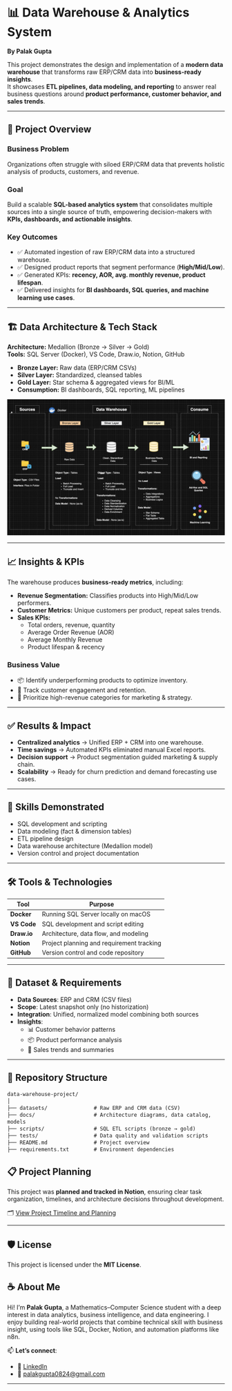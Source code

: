 # 📊 Data Warehouse & Analytics System  
**By Palak Gupta**

This project demonstrates the design and implementation of a **modern data warehouse** that transforms raw ERP/CRM data into **business-ready insights**.  
It showcases **ETL pipelines, data modeling, and reporting** to answer real business questions around **product performance, customer behavior, and sales trends**.  

---

## 🚀 Project Overview  

### Business Problem  
Organizations often struggle with siloed ERP/CRM data that prevents holistic analysis of products, customers, and revenue.  

### Goal  
Build a scalable **SQL-based analytics system** that consolidates multiple sources into a single source of truth, empowering decision-makers with **KPIs, dashboards, and actionable insights**.  

### Key Outcomes  
- ✅ Automated ingestion of raw ERP/CRM data into a structured warehouse.  
- ✅ Designed product reports that segment performance (**High/Mid/Low**).  
- ✅ Generated KPIs: **recency, AOR, avg. monthly revenue, product lifespan**.  
- ✅ Delivered insights for **BI dashboards, SQL queries, and machine learning use cases**.  

---

## 🏗️ Data Architecture & Tech Stack  

**Architecture:** Medallion (Bronze → Silver → Gold)  
**Tools:** SQL Server (Docker), VS Code, Draw.io, Notion, GitHub  

- **Bronze Layer:** Raw data (ERP/CRM CSVs)  
- **Silver Layer:** Standardized, cleansed tables  
- **Gold Layer:** Star schema & aggregated views for BI/ML  
- **Consumption:** BI dashboards, SQL reporting, ML pipelines 

![Data Warehouse Architecture](docker_files/SQL-Data%20Warehouse%20Project-Docker.png)


---
## 📈 Insights & KPIs  

The warehouse produces **business-ready metrics**, including:  

- **Revenue Segmentation:** Classifies products into High/Mid/Low performers.  
- **Customer Metrics:** Unique customers per product, repeat sales trends.  
- **Sales KPIs:**  
  - Total orders, revenue, quantity  
  - Average Order Revenue (AOR)  
  - Average Monthly Revenue  
  - Product lifespan & recency  

### Business Value  
- 📦 Identify underperforming products to optimize inventory.  
- 👥 Track customer engagement and retention.  
- 💸 Prioritize high-revenue categories for marketing & strategy.  

---

## ✅ Results & Impact  

- **Centralized analytics** → Unified ERP + CRM into one warehouse.  
- **Time savings** → Automated KPIs eliminated manual Excel reports.  
- **Decision support** → Product segmentation guided marketing & supply chain.  
- **Scalability** → Ready for churn prediction and demand forecasting use cases.  

---

## 🧠 Skills Demonstrated

- SQL development and scripting  
- Data modeling (fact & dimension tables)  
- ETL pipeline design  
- Data warehouse architecture (Medallion model)  
- Version control and project documentation  

---

## 🛠️ Tools & Technologies

| Tool       | Purpose                                 |
|------------|------------------------------------------|
| **Docker** | Running SQL Server locally on macOS      |
| **VS Code**| SQL development and script editing       |
| **Draw.io**| Architecture, data flow, and modeling    |
| **Notion** | Project planning and requirement tracking|
| **GitHub** | Version control and code repository      |

---

## 🚀 Dataset & Requirements

- **Data Sources**: ERP and CRM (CSV files)
- **Scope**: Latest snapshot only (no historization)
- **Integration**: Unified, normalized model combining both sources
- **Insights**:
  - 📊 Customer behavior patterns  
  - 📦 Product performance analysis  
  - 💸 Sales trends and summaries  

---

## 📂 Repository Structure
```text
data-warehouse-project/
│
├── datasets/               # Raw ERP and CRM data (CSV)
├── docs/                   # Architecture diagrams, data catalog, models
├── scripts/                # SQL ETL scripts (bronze → gold)
├── tests/                  # Data quality and validation scripts
├── README.md               # Project overview 
├── requirements.txt        # Environment dependencies

```
## 📋 Project Planning  

This project was **planned and tracked in Notion**, ensuring clear task organization, timelines, and architecture decisions throughout development.  

🗂️ [View Project Timeline and Planning](https://www.notion.so/Data-Warehouse-Project-24656170e5f2804f8143d26e9aa148ed?source=copy_link)

---

## 🛡️ License

This project is licensed under the **MIT License**.  

## ☕ About Me

Hi! I’m **Palak Gupta**, a Mathematics–Computer Science student with a deep interest in data analytics, business intelligence, and data engineering. I enjoy building real-world projects that combine technical skill with business insight, using tools like SQL, Docker, Notion, and automation platforms like n8n.

📫 **Let’s connect**:  
- 🔗 [LinkedIn](https://www.linkedin.com/in/palakgupta28/)  
- 📧 [palakgupta0824@gmail.com](mailto:palakgupta0428@gmail.com)  

---

